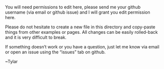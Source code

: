 
You will need permissions to edit here, please send me your github
username (via email or github issue) and I will grant you edit
permission here.

Please do not hesitate to create a new file in this directory and
copy-paste things from other examples or pages. All changes can be
easily rolled-back and it is very difficult to break.

If something doesn’t work or you have a question, just let me know via
email or open an issue using the “issues” tab on github.

~Tylar
